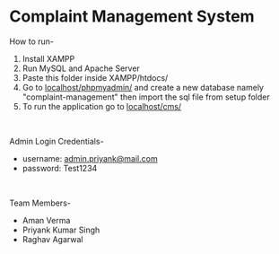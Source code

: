 # Complaint Management System

How to run-
1. Install XAMPP
2. Run MySQL and Apache Server
3. Paste this folder inside XAMPP/htdocs/
4. Go to <a href="http://localhost/phpmyadmin">localhost/phpmyadmin/</a> and create a new database namely "complaint-management" then import the sql file from setup folder
4. To run the application go to <a href="http://localhost/cms">localhost/cms/</a>

<br>

Admin Login Credentials-
- username: admin.priyank@mail.com
- password: Test1234

<br>

Team Members-
- Aman Verma
- Priyank Kumar Singh
- Raghav Agarwal
